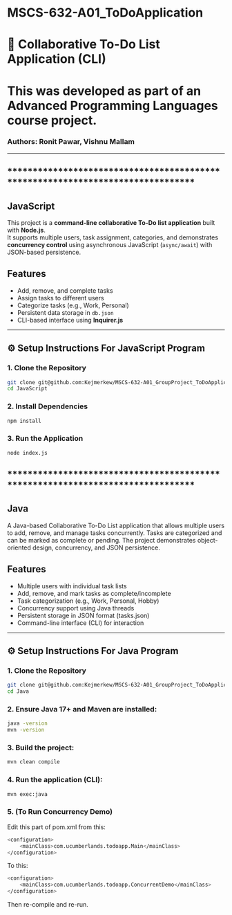 # MSCS-632-A01_ToDoApplication


# 📝 Collaborative To-Do List Application (CLI)
# This was developed as part of an **Advanced Programming Languages** course project.
### Authors: Ronit Pawar, Vishnu Mallam
---

## *******************************************************************************
## JavaScript
This project is a **command-line collaborative To-Do list application** built with **Node.js**.  
It supports multiple users, task assignment, categories, and demonstrates **concurrency control** using asynchronous JavaScript (`async/await`) with JSON-based persistence.
## Features
- Add, remove, and complete tasks
- Assign tasks to different users
- Categorize tasks (e.g., Work, Personal)
- Persistent data storage in `db.json`
- CLI-based interface using **Inquirer.js**
---

## ⚙️ Setup Instructions For JavaScript Program

### 1. Clone the Repository

```bash
git clone git@github.com:Kejmerkew/MSCS-632-A01_GroupProject_ToDoApplication.git
cd JavaScript
```
### 2. Install Dependencies

```bash
npm install
```

### 3. Run the Application
```bash
node index.js
```

## *******************************************************************************
## Java
A Java-based Collaborative To-Do List application that allows multiple users to add, remove, and manage tasks concurrently. Tasks are categorized and can be marked as complete or pending. The project demonstrates object-oriented design, concurrency, and JSON persistence.
## Features
- Multiple users with individual task lists
- Add, remove, and mark tasks as complete/incomplete
- Task categorization (e.g., Work, Personal, Hobby)
- Concurrency support using Java threads
- Persistent storage in JSON format (tasks.json)
- Command-line interface (CLI) for interaction
---

## ⚙️ Setup Instructions For Java Program

### 1. Clone the Repository

```bash
git clone git@github.com:Kejmerkew/MSCS-632-A01_GroupProject_ToDoApplication.git
cd Java
```
### 2. Ensure Java 17+ and Maven are installed:

```bash
java -version
mvn -version
```

### 3. Build the project:
```bash
mvn clean compile
```

### 4. Run the application (CLI):
```bash
mvn exec:java
```

### 5. (To Run Concurrency Demo)
Edit this part of pom.xml from this:
```bash
<configuration>
    <mainClass>com.ucumberlands.todoapp.Main</mainClass>
</configuration>
```
To this:
```bash
<configuration>
    <mainClass>com.ucumberlands.todoapp.ConcurrentDemo</mainClass>
</configuration>
```
Then re-compile and re-run.












